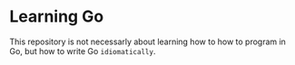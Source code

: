 # Learning Go

This repository is not necessarly about learning how to how to program in Go, but how to write Go `idiomatically`.
